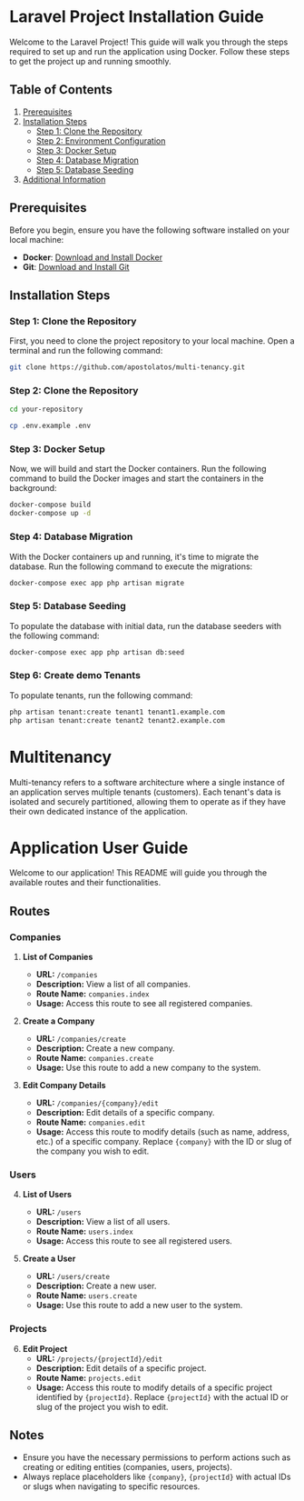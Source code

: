 # Laravel Project Installation Guide

Welcome to the Laravel Project! This guide will walk you through the steps required to set up and run the application using Docker. Follow these steps to get the project up and running smoothly.

## Table of Contents

1. [Prerequisites](#prerequisites)
2. [Installation Steps](#installation-steps)
   - [Step 1: Clone the Repository](#step-1-clone-the-repository)
   - [Step 2: Environment Configuration](#step-2-environment-configuration)
   - [Step 3: Docker Setup](#step-3-docker-setup)
   - [Step 4: Database Migration](#step-4-database-migration)
   - [Step 5: Database Seeding](#step-5-database-seeding)
3. [Additional Information](#additional-information)

## Prerequisites

Before you begin, ensure you have the following software installed on your local machine:

- **Docker**: [Download and Install Docker](https://www.docker.com/get-started)
- **Git**: [Download and Install Git](https://git-scm.com/downloads)

## Installation Steps

### Step 1: Clone the Repository

First, you need to clone the project repository to your local machine. Open a terminal and run the following command:

```bash
git clone https://github.com/apostolatos/multi-tenancy.git
```

### Step 2: Clone the Repository

```bash
cd your-repository
```

```bash
cp .env.example .env
```

### Step 3: Docker Setup

Now, we will build and start the Docker containers.
Run the following command to build the Docker images and start the containers in the background:

```bash
docker-compose build
docker-compose up -d
```

### Step 4: Database Migration

With the Docker containers up and running, it's time to migrate the database. Run the following command to execute the migrations:

```bash
docker-compose exec app php artisan migrate
```

### Step 5: Database Seeding

To populate the database with initial data, run the database seeders with the following command:

```bash
docker-compose exec app php artisan db:seed
```

### Step 6: Create demo Tenants

To populate tenants, run the following command:

```bash
php artisan tenant:create tenant1 tenant1.example.com
php artisan tenant:create tenant2 tenant2.example.com
```

# Multitenancy

Multi-tenancy refers to a software architecture where a single instance of an application serves multiple tenants (customers). Each tenant's data is isolated and securely partitioned, allowing them to operate as if they have their own dedicated instance of the application. 

# Application User Guide

Welcome to our application! This README will guide you through the available routes and their functionalities.

## Routes

### Companies

1. **List of Companies**
   - **URL:** `/companies`
   - **Description:** View a list of all companies.
   - **Route Name:** `companies.index`
   - **Usage:** Access this route to see all registered companies.

2. **Create a Company**
   - **URL:** `/companies/create`
   - **Description:** Create a new company.
   - **Route Name:** `companies.create`
   - **Usage:** Use this route to add a new company to the system.

3. **Edit Company Details**
   - **URL:** `/companies/{company}/edit`
   - **Description:** Edit details of a specific company.
   - **Route Name:** `companies.edit`
   - **Usage:** Access this route to modify details (such as name, address, etc.) of a specific company. Replace `{company}` with the ID or slug of the company you wish to edit.

### Users

4. **List of Users**
   - **URL:** `/users`
   - **Description:** View a list of all users.
   - **Route Name:** `users.index`
   - **Usage:** Access this route to see all registered users.

5. **Create a User**
   - **URL:** `/users/create`
   - **Description:** Create a new user.
   - **Route Name:** `users.create`
   - **Usage:** Use this route to add a new user to the system.

### Projects

6. **Edit Project**
   - **URL:** `/projects/{projectId}/edit`
   - **Description:** Edit details of a specific project.
   - **Route Name:** `projects.edit`
   - **Usage:** Access this route to modify details of a specific project identified by `{projectId}`. Replace `{projectId}` with the actual ID or slug of the project you wish to edit.

## Notes

- Ensure you have the necessary permissions to perform actions such as creating or editing entities (companies, users, projects).
- Always replace placeholders like `{company}`, `{projectId}` with actual IDs or slugs when navigating to specific resources.
